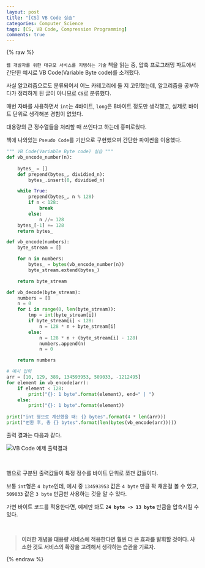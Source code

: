 ```yaml
---
layout: post
title: "[CS] VB Code 실습"
categories: Computer_Science
tags: [CS, VB Code, Compression Programming]
comments: true
---
```


{% raw %}

`웹 개발자를 위한 대규모 서비스를 지탱하는 기술` 책을 읽는 중, 압축 프로그래밍 파트에서 간단한 예시로 VB Code(Variable Byte code)를 소개했다.

사실 알고리즘으로도 분류되어서 어느 카테고리에 둘 지 고민했는데, 알고리즘을 공부하다가 정리하게 된 글이 아니므로 `CS`로 분류했다.

매번 자바를 사용하면서 `int`는 4바이트, `long`은 8바이트 정도만 생각했고, 실제로 바이트 단위로 생각해본 경험이 없었다.

대용량의 큰 정수열들을 처리할 때 쓰인다고 하는데 흥미로웠다.

책에 나와있는 `Pseudo Code`를 기반으로 구현했으며 간단한 파이썬을 이용했다.


``` python
""" VB Code(Variable Byte code) 실습 """
def vb_encode_number(n):
        
    bytes_ = []
    def prepend(bytes_, dividied_n):
        bytes_.insert(0, dividied_n)

    while True:
        prepend(bytes_, n % 128)
        if n < 128:
            break
        else:
            n //= 128
    bytes_[-1] += 128
    return bytes_

def vb_encode(numbers):
    byte_stream = []

    for n in numbers:
        bytes_ = bytes(vb_encode_number(n))
        byte_stream.extend(bytes_)

    return byte_stream

def vb_decode(byte_stream):
    numbers = []
    n = 0
    for i in range(0, len(byte_stream)):
        tmp = int(byte_stream[i])
        if byte_stream[i] < 128:
            n = 128 * n + byte_stream[i]
        else:
            n = 128 * n + (byte_stream[i] - 128)
            numbers.append(n)
            n = 0

    return numbers

# 예시 입력
arr = [10, 129, 389, 134593953, 509033, -1212495]
for element in vb_encode(arr):
    if element < 128:
        print("{}: 1 byte".format(element), end=" | ")
    else:
        print("{}: 1 byte".format(element))
        
print("int 형으로 계산했을 때: {} bytes".format(4 * len(arr)))
print("변환 후, 총 {} bytes".format(len(bytes(vb_encode(arr)))))

```

출력 결과는 다음과 같다.

![VB Code 예제 출력결과](https://ting-kim.github.io/images/20220117_1.PNG)

<br>

행으로 구분된 출력값들이 특정 정수를 바이트 단위로 쪼갠 값들이다.

보통 `int`형은 `4 byte`인데, 예시 중 `134593953` 값은 `4 byte` 만큼 꽉 채운걸 볼 수 있고, `509033` 값은 `3 byte` 만큼만 사용하는 것을 알 수 있다.

가변 바이트 코드를 적용한다면, 예제만 봐도 **`24 byte -> 13 byte`** 만큼을 압축시킬 수 있다.

<br>

> **이러한 개념을 대용량 서비스에 적용한다면 훨씬 더 큰 효과를 발휘할 것이다. 사소한 것도 서비스의 확장을 고려해서 생각하는 습관을 기르자.**

{% endraw %}
